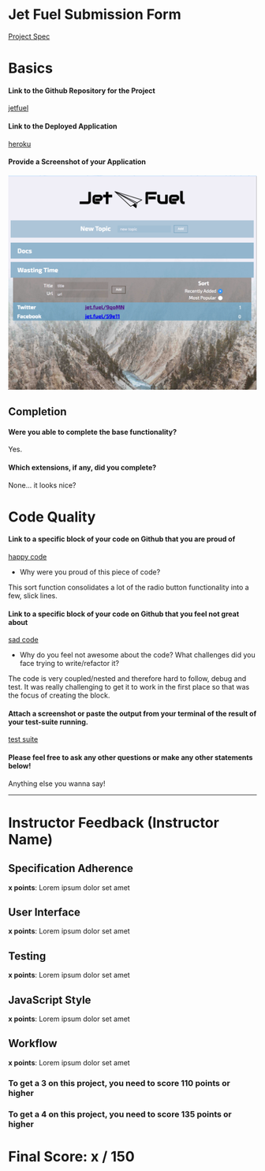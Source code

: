 # Jet Fuel Submission Form

[Project Spec](http://frontend.turing.io/projects/jet-fuel.html)

# Basics

#### Link to the Github Repository for the Project
[jetfuel](https://github.com/anderswood/jetfuel)

#### Link to the Deployed Application
[heroku](https://aw-jb-jetfuel.herokuapp.com/)

#### Provide a Screenshot of your Application
![screenshot](https://github.com/anderswood/jetfuel/blob/master/public/images/app_screenshot.png)

## Completion

#### Were you able to complete the base functionality?

Yes.

#### Which extensions, if any, did you complete?

None... it looks nice?

# Code Quality

#### Link to a specific block of your code on Github that you are proud of
[happy code](https://github.com/anderswood/jetfuel/blob/master/public/helper.js#L57-L63)

* Why were you proud of this piece of code?

This sort function consolidates a lot of the radio button functionality into a few, slick lines.

#### Link to a specific block of your code on Github that you feel not great about
[sad code](https://github.com/anderswood/jetfuel/blob/master/public/helper.js#L1-L18)

* Why do you feel not awesome about the code? What challenges did you face trying to write/refactor it?

The code is very coupled/nested and therefore hard to follow, debug and test. It was really challenging to get it to work in the first place so that was the focus of creating the block.  

#### Attach a screenshot or paste the output from your terminal of the result of your test-suite running.

[test suite](https://github.com/anderswood/jetfuel/blob/master/public/images/test_results.png)

#### Please feel free to ask any other questions or make any other statements below!

Anything else you wanna say!

-----


# Instructor Feedback (Instructor Name)

## Specification Adherence

**x points**: Lorem ipsum dolor set amet

## User Interface

**x points**: Lorem ipsum dolor set amet

## Testing

**x points**: Lorem ipsum dolor set amet

## JavaScript Style

**x points**: Lorem ipsum dolor set amet

## Workflow

**x points**: Lorem ipsum dolor set amet


### To get a 3 on this project, you need to score 110 points or higher
### To get a 4 on this project, you need to score 135 points or higher

# Final Score: x / 150

